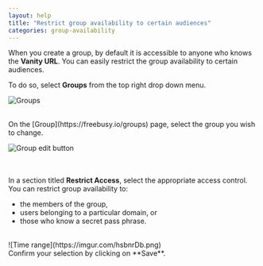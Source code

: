 ```yaml
---
layout: help
title: "Restrict group availability to certain audiences"
categories: group-availability
---
```


When you create a group, by default it is accessible to anyone who knows the **Vanity URL**.
You can easily restrict the group availability to certain audiences.

To do so, select **Groups** from the top right drop down menu.

![Groups](https://imgur.com/5t0ZosS.png)

<br>
On the [Group](https://freebusy.io/groups) page, select the group you wish to change.
<br>

![Group edit button](https://imgur.com/wRtnSgw.png)

<br><br>
In a section titled **Restrict Access**, select the appropriate access control.
You can restrict group availability to:

- the members of the group, 
- users belonging to a particular domain, or
- those who know a secret pass phrase.

<br>
![Time range](https://imgur.com/hsbnrDb.png)

<br>
Confirm your selection by clicking on **Save**.
